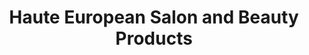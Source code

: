 ---
title: "Haute European Salon and Beauty Products"
url: /austin/haute-european-salon-and-beauty-products/
shop: beauty
---
